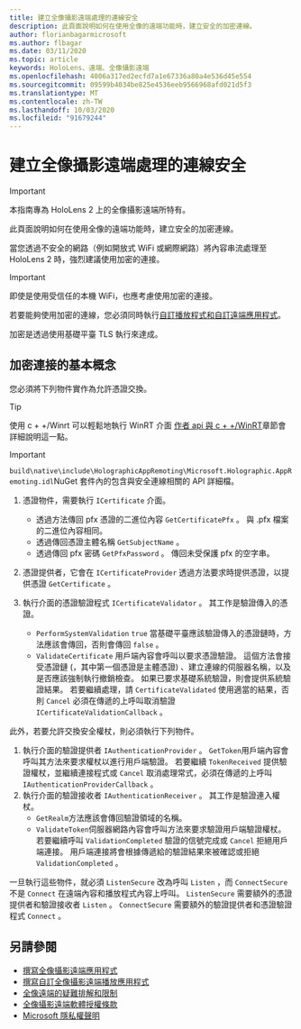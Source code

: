 ```yaml
---
title: 建立全像攝影遠端處理的連線安全
description: 此頁面說明如何在使用全像的遠端功能時，建立安全的加密連線。
author: florianbagarmicrosoft
ms.author: flbagar
ms.date: 03/11/2020
ms.topic: article
keywords: HoloLens、遠端、全像攝影遠端
ms.openlocfilehash: 4006a317ed2ecfd7a1e67336a80a4e536d45e554
ms.sourcegitcommit: 09599b4034be825e4536eeb9566968afd021d5f3
ms.translationtype: MT
ms.contentlocale: zh-TW
ms.lasthandoff: 10/03/2020
ms.locfileid: "91679244"
---
```

# <a name="establishing-a-secure-connection-with-holographic-remoting"></a>建立全像攝影遠端處理的連線安全

>[!IMPORTANT]
>本指南專為 HoloLens 2 上的全像攝影遠端所特有。

此頁面說明如何在使用全像的遠端功能時，建立安全的加密連線。

當您透過不安全的網路（例如開放式 WiFi 或網際網路）將內容串流處理至 HoloLens 2 時，強烈建議使用加密的連接。

>[!IMPORTANT]
>即使是使用受信任的本機 WiFi，也應考慮使用加密的連接。

若要能夠使用加密的連線，您必須同時執行[自訂播放](holographic-remoting-create-player.md)[程式和自訂遠端應用程式](holographic-remoting-create-host.md)。

加密是透過使用基礎平臺 TLS 執行來達成。

## <a name="basics-of-an-encrypted-connection"></a>加密連接的基本概念

您必須將下列物件實作為允許憑證交換。

>[!TIP]
>使用 c + +/Winrt 可以輕鬆地執行 WinRT 介面 [作者 api 與 c + +/WinRT](https://docs.microsoft.com//windows/uwp/cpp-and-winrt-apis/author-apis)章節會詳細說明這一點。

>[!IMPORTANT]
>```build\native\include\HolographicAppRemoting\Microsoft.Holographic.AppRemoting.idl```NuGet 套件內的包含與安全連線相關的 API 詳細檔。

1) 憑證物件，需要執行 ```ICertificate``` 介面。

    * 透過方法傳回 pfx 憑證的二進位內容 ```GetCertificatePfx``` 。 與 .pfx 檔案的二進位內容相同。
    * 透過傳回憑證主體名稱 ```GetSubjectName``` 。
    * 透過傳回 pfx 密碼 ```GetPfxPassword``` 。 傳回未受保護 pfx 的空字串。

2) 憑證提供者，它會在 ```ICertificateProvider``` 透過方法要求時提供憑證，以提供憑證 ```GetCertificate``` 。

3) 執行介面的憑證驗證程式 ```ICertificateValidator``` 。 其工作是驗證傳入的憑證。
    * ```PerformSystemValidation``` ```true``` 當基礎平臺應該驗證傳入的憑證鏈時，方法應該會傳回，否則會傳回 ```false``` 。
    * ```ValidateCertificate``` 用戶端內容會呼叫以要求憑證驗證。 這個方法會接受憑證鏈 (，其中第一個憑證是主體憑證) 、建立連線的伺服器名稱，以及是否應該強制執行撤銷檢查。 如果已要求基礎系統驗證，則會提供系統驗證結果。 若要繼續處理，請 ```CertificateValidated``` 使用適當的結果，否則 ```Cancel``` 必須在傳遞的上呼叫取消驗證 ```ICertificateValidationCallback``` 。

此外，若要允許交換安全權杖，則必須執行下列物件。

1) 執行介面的驗證提供者 ```IAuthenticationProvider``` 。 ```GetToken```用戶端內容會呼叫其方法來要求權杖以進行用戶端驗證。 若要繼續 ```TokenReceived``` 提供驗證權杖，並繼續連接程式或 ```Cancel``` 取消處理常式，必須在傳遞的上呼叫 ```IAuthenticationProviderCallback``` 。
2) 執行介面的驗證接收者 ```IAuthenticationReceiver``` 。 其工作是驗證連入權杖。
    * ```GetRealm```方法應該會傳回驗證領域的名稱。
    * ```ValidateToken```伺服器網路內容會呼叫方法來要求驗證用戶端驗證權杖。 若要繼續呼叫 ```ValidationCompleted``` 驗證的信號完成或 ```Cancel``` 拒絕用戶端連接。 用戶端連接將會根據傳遞給的驗證結果來被確認或拒絕 ```ValidationCompleted``` 。 

一旦執行這些物件，就必須 ```ListenSecure``` 改為呼叫 ```Listen``` ，而 ```ConnectSecure``` 不是 ```Connect``` 在遠端內容和播放程式內容上呼叫。 ```ListenSecure``` 需要額外的憑證提供者和驗證接收者 ```Listen``` 。 ```ConnectSecure``` 需要額外的驗證提供者和憑證驗證程式 ```Connect``` 。

## <a name="see-also"></a>另請參閱
* [撰寫全像攝影遠端應用程式](holographic-remoting-create-host.md)
* [撰寫自訂全像攝影遠端播放應用程式](holographic-remoting-create-player.md)
* [全像遠端的疑難排解和限制](holographic-remoting-troubleshooting.md)
* [全像攝影遠端軟體授權條款](https://docs.microsoft.com//legal/mixed-reality/microsoft-holographic-remoting-software-license-terms)
* [Microsoft 隱私權聲明](https://go.microsoft.com/fwlink/?LinkId=521839)

